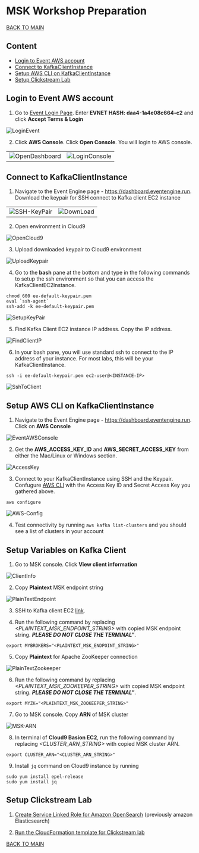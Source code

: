 # MSK Workshop Preparation

[BACK TO MAIN](/README.md)

## Content

* [Login to Event AWS account](#login-to-event-aws-account)
* [Connect to KafkaClientInstance](#connect-to-kafkaclientinstance)
* [Setup AWS CLI on KafkaClientInstance](#setup-aws-cli-on-kafkaclientinstance)
* [Setup Clickstream Lab](#setup-clickstream-lab)

## Login to Event AWS account

1. Go to <a href="https://dashboard.eventengine.run/login" target="_blank" rel="noopener">Event Login Page</a>. Enter **EVNET HASH: daa4-1a4e08c664-c2** and click **Accept Terms & Login**

![LoginEvent](./pics/Screen%20Shot%202023-03-16%20at%2010.21.22%20AM.png)

2. Click **AWS Console**. Click **Open Console**. You will login to AWS console. 

| | |
| - | - |
|![OpenDashboard](./pics/Screen%20Shot%202023-03-16%20at%2010.48.30%20AM.png) | ![LoginConsole](./pics/Screen%20Shot%202023-03-16%20at%2010.49.31%20AM.png) |


## Connect to KafkaClientInstance

1. Navigate to the Event Engine page - https://dashboard.eventengine.run. Download the keypair for SSH connect to Kafka client EC2 instance

| | |
| - | - |
|![SSH-KeyPair](/pics/Screen%20Shot%202023-03-16%20at%209.23.05%20AM.png) | ![DownLoad](./pics/Screen%20Shot%202023-03-16%20at%2010.31.16%20AM.png)|


2. Open environment in Cloud9

![OpenCloud9](./pics/Screen%20Shot%202023-03-16%20at%209.28.30%20AM.png)

3. Upload downloaded keypair to Cloud9 environment

![UploadKeypair](./pics/Screen%20Shot%202023-03-16%20at%209.31.55%20AM.png)

4. Go to the **bash** pane at the bottom and type in the following commands to setup the ssh environment so that you can access the KafkaClientEC2Instance.

```
chmod 600 ee-default-keypair.pem
eval `ssh-agent`
ssh-add -k ee-default-keypair.pem
```

![SetupKeyPair](./pics/Screen%20Shot%202023-03-16%20at%209.35.24%20AM.png)

5. Find Kafka Client EC2 instance IP address. Copy the IP address.

![FindClientIP](./pics/Screen%20Shot%202023-03-16%20at%209.39.54%20AM.png)

6. In your bash pane, you will use standard ssh to connect to the IP address of your instance. For most labs, this will be your KafkaClientInstance. 

```
ssh -i ee-default-keypair.pem ec2-user@<INSTANCE-IP>
```

![SshToClient](./pics/Screen%20Shot%202023-03-16%20at%209.44.18%20AM.png)


## Setup AWS CLI on KafkaClientInstance

1. Navigate to the Event Engine page - https://dashboard.eventengine.run. Click on **AWS Console**

![EventAWSConsole](./pics/Screen%20Shot%202023-03-16%20at%209.51.35%20AM.png)

2. Get the **AWS_ACCESS_KEY_ID** and **AWS_SECRET_ACCESS_KEY** from either the Mac/Linux or Windows section.

![AccessKey](./pics/Screen%20Shot%202023-03-16%20at%209.53.47%20AM.png)

3. Connect to your KafkaClientInstance using SSH and the Keypair. Confugure [AWS CLI](https://docs.aws.amazon.com/cli/latest/userguide/cli-chap-configure.html#cli-quick-configuration) with the Access Key ID and Secret Access Key you gathered above. 

```
aws configure

```
![AWS-Config](./pics/Screen%20Shot%202023-03-16%20at%209.57.17%20AM.png)

4. Test connectivity by running `aws kafka list-clusters` and you should see a list of clusters in your account


## Setup Variables on Kafka Client

1. Go to MSK console. Click **View client information**

![ClientInfo](./pics/Screen%20Shot%202023-03-16%20at%2012.37.12%20PM.png)

2. Copy **Plaintext** MSK endpoint string

![PlainTextEndpoint](./pics/Screen%20Shot%202023-03-16%20at%2012.39.12%20PM.png)

3. SSH to Kafka client EC2 [link](#connect-to-kafkaclientinstance). 

4. Run the following command by replacing *<PLAINTEXT_MSK_ENDPOINT_STRING>* with copied MSK endpoint string. ***PLEASE DO NOT CLOSE THE TERMINAL"***. 

```
export MYBROKERS="<PLAINTEXT_MSK_ENDPOINT_STRING>"
```

5. Copy **Plaintext** for Apache ZooKeeper connection

![PlainTextZookeeper](./pics/Screen%20Shot%202023-03-16%20at%203.02.29%20PM.png)

6. Run the following command by replacing *<PLAINTEXT_MSK_ZOOKEEPER_STRING>* with copied MSK endpoint string. ***PLEASE DO NOT CLOSE THE TERMINAL"***. 

```
export MYZK="<PLAINTEXT_MSK_ZOOKEEPER_STRING>"
```

7. Go to MSK console. Copy **ARN** of MSK cluster

![MSK-ARN](./pics/Screen%20Shot%202023-03-16%20at%2012.50.27%20PM.png)

8. In terminal of **Cloud9 Basion EC2**, run the following command by replacing *<CLUSTER_ARN_STRING>* with copied MSK cluster ARN. 

```
export CLUSTER_ARN="<CLUSTER_ARN_STRING>"
```

9. Install `jq` command on Cloud9 instance by running 

```
sudo yum install epel-release
sudo yum install jq
```

## Setup Clickstream Lab 

1. [Create Service Linked Role for Amazon OpenSearch](https://catalog.us-east-1.prod.workshops.aws/workshops/c2b72b6f-666b-4596-b8bc-bafa5dcca741/en-US/mskkdaflinklab/setup#create-a-service-linked-role-for-amazon-elasticsearch) (previously amazon Elasticsearch) 

2. [Run the CloudFormation template for Clickstream lab](https://catalog.us-east-1.prod.workshops.aws/workshops/c2b72b6f-666b-4596-b8bc-bafa5dcca741/en-US/mskkdaflinklab/setup#run-the-cloudformation-template)


[BACK TO MAIN](/README.md)